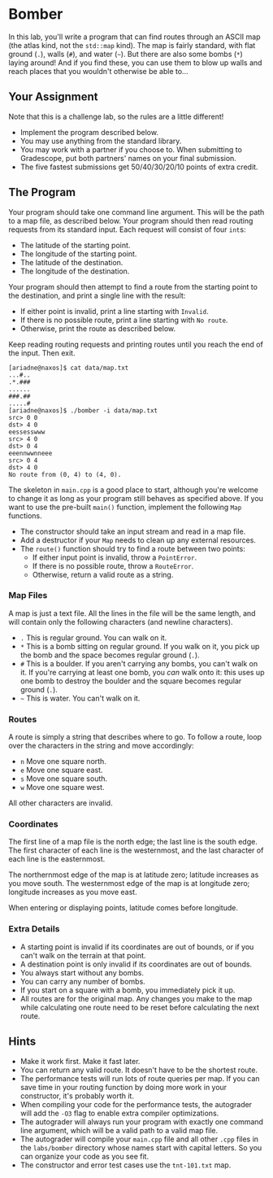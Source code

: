 # Bomber

In this lab,  you'll write a program  that can find routes  through an ASCII map
(the  atlas kind,  not the  `std::map` kind).  The map is fairly  standard, with
flat ground (`.`), walls (`#`), and water (`~`).  But  there are also some bombs
(`*`) laying around!  And if you find these,  you can use them  to blow up walls
and reach places that you wouldn't otherwise be able to...


## Your Assignment

Note that this is a challenge lab, so the rules are a little different!

- Implement the program described below.
- You may use anything from the standard library.
- You may work with a partner  if you choose to.  When submitting to Gradescope,
  put both partners' names on your final submission.
- The five fastest submissions get 50/40/30/20/10 points of extra credit.


## The Program

Your program should take  one command line argument.  This will be the path to a
map file,  as described below.  Your program  should then read  routing requests
from its standard input.  Each request will consist of four `int`s:

- The latitude of the starting point.
- The longitude of the starting point.
- The latitude of the destination.
- The longitude of the destination.

Your program should then attempt to find a route from the starting point to the
destination, and print a single line with the result:

- If either point is invalid, print a line starting with `Invalid`.
- If there is no possible route, print a line starting with `No route`.
- Otherwise, print the route as described below.

Keep reading routing requests and printing routes until you reach the end of the
input.  Then exit.

```
[ariadne@naxos]$ cat data/map.txt
...#..
.*.###
......
###.##
.....#
[ariadne@naxos]$ ./bomber -i data/map.txt
src> 0 0
dst> 4 0
eessesswww
src> 4 0
dst> 0 4
eeennwwnneee
src> 0 4
dst> 4 0
No route from (0, 4) to (4, 0).
```

The skeleton in `main.cpp` is a good place to start,  although you're welcome to
change it as long as your program still behaves as specified above.  If you want
to use the pre-built `main()` function, implement the following `Map` functions.

- The constructor should take an input stream and read in a map file.
- Add a destructor if your `Map` needs to clean up any external resources.
- The `route()` function should try to find a route between two points:
  - If either input point is invalid, throw a `PointError`.
  - If there is no possible route, throw a `RouteError`.
  - Otherwise, return a valid route as a string.


### Map Files

A map is just a text file.  All the lines in the file will be the same length,
and will contain only the following characters (and newline characters).

- `.`  This is regular ground.  You can walk on it.
- `*`  This is a bomb sitting on regular ground.  If you walk on it, you pick up
  the bomb and the space becomes regular ground (`.`).
- `#`  This is a boulder.  If you  aren't carrying any bombs,  you can't walk on
  it. If you're carrying at least one bomb, you _can_ walk onto it: this uses up
  one bomb to destroy the boulder and the square becomes regular ground (`.`).
- `~`  This is water.  You can't walk on it.

### Routes

A route is simply a string  that describes where to go.  To follow a route, loop
over the characters in the string and move accordingly:

- `n`  Move one square north.
- `e`  Move one square east.
- `s`  Move one square south.
- `w`  Move one square west.

All other characters are invalid.

### Coordinates

The first line of a map file is the north edge; the last line is the south edge.
The first character of each line  is the westernmost,  and the last character of
each line is the easternmost.

The northernmost edge of the map is at latitude zero;  latitude increases as you
move  south.  The westernmost  edge of the map  is at longitude zero;  longitude
increases as you move east.

When entering or displaying points, latitude comes before longitude.

### Extra Details

- A starting point is invalid if its coordinates are out of bounds, or if you
  can't walk on the terrain at that point.
- A destination point is only invalid if its coordinates are out of bounds.
- You always start without any bombs.
- You can carry any number of bombs.
- If you start on a square with a bomb, you immediately pick it up.
- All  routes are for the  original map.  Any changes  you make to the map while
  calculating one route need to be reset before calculating the next route.


## Hints

- Make it work first.  Make it fast later.
- You can return any valid route.  It doesn't have to be the shortest route.
- The performance tests will run lots of route queries per map.  If you can save
  time in your  routing function  by doing more work  in your constructor,  it's
  probably worth it.
- When compiling your code for the performance tests, the autograder will add
  the `-O3` flag to enable extra compiler optimizations.
- The autograder will always run your program with exactly one command line
  argument, which will be a valid path to a valid map file.
- The autograder will compile your `main.cpp` file and all other `.cpp` files in
  the `labs/bomber` directory whose names start with capital letters. So you can
  organize your code as you see fit.
- The constructor and error test cases use the `tnt-101.txt` map.
